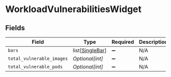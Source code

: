 # WorkloadVulnerabilitiesWidget


## Fields

| Field                                               | Type                                                | Required                                            | Description                                         |
| --------------------------------------------------- | --------------------------------------------------- | --------------------------------------------------- | --------------------------------------------------- |
| `bars`                                              | list[[SingleBar](../../models/shared/singlebar.md)] | :heavy_minus_sign:                                  | N/A                                                 |
| `total_vulnerable_images`                           | *Optional[int]*                                     | :heavy_minus_sign:                                  | N/A                                                 |
| `total_vulnerable_pods`                             | *Optional[int]*                                     | :heavy_minus_sign:                                  | N/A                                                 |